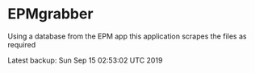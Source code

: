 # EPMgrabber
Using a database from the EPM app this application scrapes the files as required


Latest backup: Sun Sep 15 02:53:02 UTC 2019
